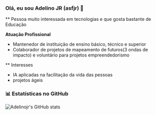 
### Olá, eu sou Adelino JR (asfjr) 👋

** Pessoa muito interessada em tecnologias e que gosta bastante de Educação

**Atuação Profissional**
- Mantenedor de instituição de ensino básico, técnico e superior
- Colaborador de projetos de mapeamento de futuros(3 ondas de impacto) e voluntário para projetos empreendedorismo 

** Interesses
- IA aplicadas na facilitação da vida das pessoas
- projetos ágeis

### 📊 Estatísticas no GitHub

![Adelinojr's GitHub stats](https://github-readme-stats.vercel.app/api?username=afsjr&show_icons=true&theme=dracula)
